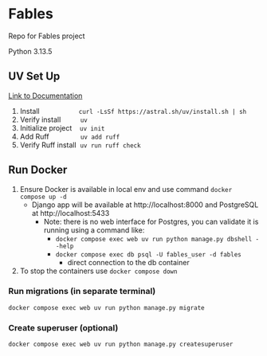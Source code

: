 # Fables

Repo for Fables project

Python 3.13.5

## UV Set Up

[Link to Documentation](https://astral.sh/blog/uv)

1. Install                    `curl -LsSf https://astral.sh/uv/install.sh | sh`
2. Verify install          `uv`
3. Initialize project    `uv init`
4. Add Ruff                `uv add ruff`
5. Verify Ruff install  `uv run ruff check`

## Run Docker

1. Ensure Docker is available in local env and use command `docker compose up -d`
   - Django app will be available at http://localhost:8000 and PostgreSQL at
     http://localhost:5433
     - Note: there is no web interface for Postgres, you can validate it is running using a command like:
       - `docker compose exec web uv run python manage.py dbshell --help`
       - `docker compose exec db psql -U fables_user -d fables`
         - direct connection to the db container
2. To stop the containers use `docker compose down`

### Run migrations (in separate terminal)

`docker compose exec web uv run python manage.py migrate`

### Create superuser (optional)

`docker compose exec web uv run python manage.py createsuperuser`
